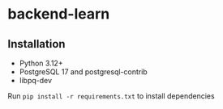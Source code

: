 # backend-learn

## Installation

- Python 3.12+
- PostgreSQL 17 and postgresql-contrib
- libpq-dev

Run `pip install -r requirements.txt` to install dependencies